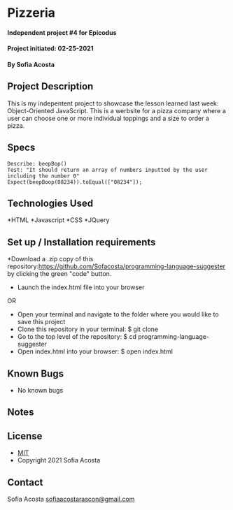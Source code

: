 # Pizzeria
#### Independent project #4 for Epicodus
#### Project initiated: 02-25-2021
#### By Sofia Acosta
## Project Description
This is my indepentent project to showcase the lesson learned last week: Object-Oriented JavaScript. This is a werbsite for a pizza company where a user can choose one or more individual toppings and a size to order a pizza.      
## Specs
 
```
Describe: beepBop()
Test: "It should return an array of numbers inputted by the user including the number 0"
Expect(beepBoop(08234)).toEqual(["08234"]);

```

## Technologies Used
*HTML
*Javascript
*CSS
*JQuery
## Set up / Installation requirements
*Download a .zip copy of this repository:https://github.com/Sofacosta/programming-language-suggester by clicking the green "code" button. 
* Launch the index.html file into your browser
 
OR
 
* Open your terminal and navigate to the folder where you would like to save this project
* Clone this repository in your terminal: $ git clone
* Go to the top level of the repository: $ cd programming-language-suggester
* Open index.html into your browser: $ open index.html
 
## Known Bugs
* No known bugs
## Notes

## License
* [MIT](https://choosealicense.com/licenses/mit)
* Copyright 2021 Sofia Acosta
## Contact
Sofia Acosta sofiaacostarascon@gmail.com
 

